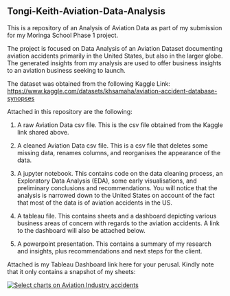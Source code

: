 ## Tongi-Keith-Aviation-Data-Analysis

This is a repository of an Analysis of Aviation Data as part of my submission for my Moringa School Phase 1 project.

The project is focused on Data Analysis of an Aviation Dataset documenting aviation accidents primarily in the United States, but also in the larger globe. The generated insights from my analysis are used to offer business insights to an aviation business seeking to launch. 

The dataset was obtained from the following Kaggle Link: https://www.kaggle.com/datasets/khsamaha/aviation-accident-database-synopses

Attached in this repository are the following:

1. A raw Aviation Data csv file.
   This is the csv file obtained from the Kaggle link shared above.
   
3. A cleaned Aviation Data csv file.
   This is a csv file that deletes some missing data, renames columns, and reorganises the appearance of the data.
   
5. A jupyter notebook.
   This contains code on the data cleaning process, an Exploratory Data Analysis (EDA), some early visualisations, and preliminary conclusions and recommendations.
   You will notice that the analysis is narrowed down to the United States on account of the fact that most of the data is of aviation accidents in the US.
   
7. A tableau file.
   This contains sheets and a dashboard depicting various business areas of concern with regards to the aviation accidents. A link to the dashboard will also be attached 
   below.
   
9. A powerpoint presentation.
   This contains a summary of my research and insights, plus recommendations and next steps for the client.

Attached is my Tableau Dashboard link here for your perusal. Kindly note that it only contains a snapshot of my sheets: <div class='tableauPlaceholder' id='viz1746264212215' style='position: relative'><noscript><a href='#'><img alt='Select charts on Aviation Industry accidents ' src='https:&#47;&#47;public.tableau.com&#47;static&#47;images&#47;Av&#47;AviationDataDashboard_17455997384990&#47;Dashboard2&#47;1_rss.png' style='border: none' /></a></noscript><object class='tableauViz'  style='display:none;'><param name='host_url' value='https%3A%2F%2Fpublic.tableau.com%2F' /> <param name='embed_code_version' value='3' /> <param name='site_root' value='' /><param name='name' value='AviationDataDashboard_17455997384990&#47;Dashboard2' /><param name='tabs' value='no' /><param name='toolbar' value='yes' /><param name='static_image' value='https:&#47;&#47;public.tableau.com&#47;static&#47;images&#47;Av&#47;AviationDataDashboard_17455997384990&#47;Dashboard2&#47;1.png' /> <param name='animate_transition' value='yes' /><param name='display_static_image' value='yes' /><param name='display_spinner' value='yes' /><param name='display_overlay' value='yes' /><param name='display_count' value='yes' /><param name='language' value='en-US' /><param name='filter' value='publish=yes' /></object></div>                <script type='text/javascript'>                    var divElement = document.getElementById('viz1746264212215');                    var vizElement = divElement.getElementsByTagName('object')[0];                    if ( divElement.offsetWidth > 800 ) { vizElement.style.minWidth='420px';vizElement.style.maxWidth='650px';vizElement.style.width='100%';vizElement.style.minHeight='587px';vizElement.style.maxHeight='887px';vizElement.style.height=(divElement.offsetWidth*0.75)+'px';} else if ( divElement.offsetWidth > 500 ) { vizElement.style.minWidth='420px';vizElement.style.maxWidth='650px';vizElement.style.width='100%';vizElement.style.minHeight='587px';vizElement.style.maxHeight='887px';vizElement.style.height=(divElement.offsetWidth*0.75)+'px';} else { vizElement.style.width='100%';vizElement.style.height='1277px';}                     var scriptElement = document.createElement('script');                    scriptElement.src = 'https://public.tableau.com/javascripts/api/viz_v1.js';                    vizElement.parentNode.insertBefore(scriptElement, vizElement);                </script>
